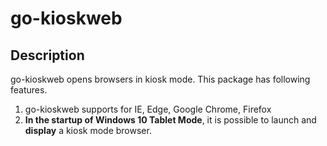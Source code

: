 # go-kioskweb

## Description

go-kioskweb opens browsers in kiosk mode.
This package has following features.

1. go-kioskweb supports for IE, Edge, Google Chrome, Firefox
2. **In the startup of Windows 10 Tablet Mode**, it is possible to launch and **display** a kiosk mode browser.

